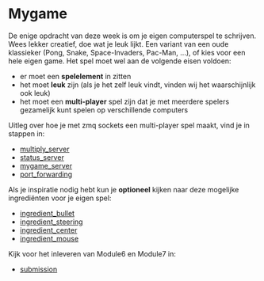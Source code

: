 # Mygame

De enige opdracht van deze week is om je eigen computerspel te
schrijven. Wees lekker creatief, doe wat je leuk lijkt. Een variant
van een oude klassieker (Pong, Snake, Space-Invaders, Pac-Man, ...), of
kies voor een hele eigen game. Het spel moet wel aan de volgende eisen
voldoen:

- er moet een **spelelement** in zitten
- het moet **leuk** zijn (als je het zelf leuk vindt, vinden wij het waarschijnlijk ook leuk)
- het moet een **multi-player** spel zijn dat je met meerdere spelers gezamelijk kunt spelen op verschillende computers

Uitleg over hoe je met zmq sockets een multi-player spel maakt, vind je in stappen in:

- [multiply_server](multiply_server)
- [status_server](status_server)
- [mygame_server](mygame_server)
- [port_forwarding](port_forwarding)

Als je inspiratie nodig hebt kun je **optioneel** kijken naar deze
mogelijke ingrediënten voor je eigen spel:

- [ingredient_bullet](ingredient_bullet)
- [ingredient_steering](ingredient_steering)
- [ingredient_center](ingredient_center)
- [ingredient_mouse](ingredient_mouse)

Kijk voor het inleveren van Module6 en Module7 in:

- [submission](submission)

